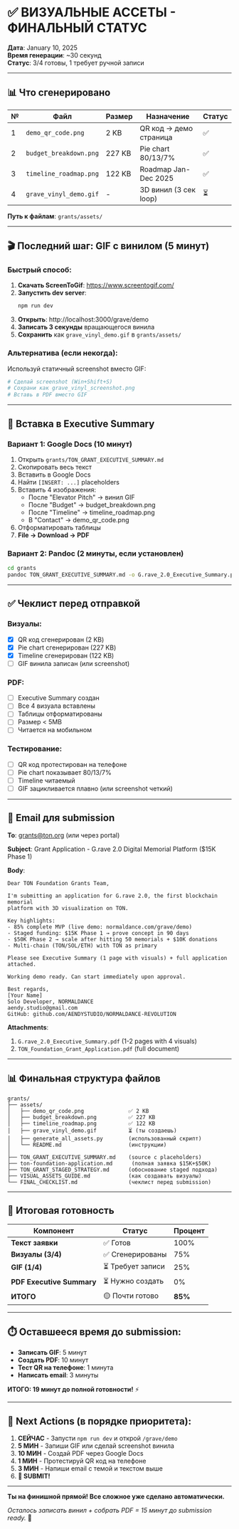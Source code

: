 # ✅ ВИЗУАЛЬНЫЕ АССЕТЫ - ФИНАЛЬНЫЙ СТАТУС

**Дата**: January 10, 2025  
**Время генерации**: ~30 секунд  
**Статус**: 3/4 готовы, 1 требует ручной записи

---

## 📊 Что сгенерировано

| № | Файл | Размер | Назначение | Статус |
|---|------|--------|------------|--------|
| 1 | `demo_qr_code.png` | 2 KB | QR код → демо страница | ✅ |
| 2 | `budget_breakdown.png` | 227 KB | Pie chart 80/13/7% | ✅ |
| 3 | `timeline_roadmap.png` | 122 KB | Roadmap Jan-Dec 2025 | ✅ |
| 4 | `grave_vinyl_demo.gif` | - | 3D винил (3 сек loop) | ⏳ |

**Путь к файлам**: `grants/assets/`

---

## 🎬 Последний шаг: GIF с винилом (5 минут)

### Быстрый способ:

1. **Скачать ScreenToGif**: https://www.screentogif.com/
2. **Запустить dev server**:
   ```bash
   npm run dev
   ```
3. **Открыть**: http://localhost:3000/grave/demo
4. **Записать 3 секунды** вращающегося винила
5. **Сохранить** как `grave_vinyl_demo.gif` в `grants/assets/`

### Альтернатива (если некогда):

Используй статичный screenshot вместо GIF:
```bash
# Сделай screenshot (Win+Shift+S)
# Сохрани как grave_vinyl_screenshot.png
# Вставь в PDF вместо GIF
```

---

## 📄 Вставка в Executive Summary

### Вариант 1: Google Docs (10 минут)

1. Открыть `grants/TON_GRANT_EXECUTIVE_SUMMARY.md`
2. Скопировать весь текст
3. Вставить в Google Docs
4. Найти `[INSERT: ...]` placeholders
5. Вставить 4 изображения:
   - После "Elevator Pitch" → винил GIF
   - После "Budget" → budget_breakdown.png
   - После "Timeline" → timeline_roadmap.png  
   - В "Contact" → demo_qr_code.png
6. Отформатировать таблицы
7. **File → Download → PDF**

### Вариант 2: Pandoc (2 минуты, если установлен)

```bash
cd grants
pandoc TON_GRANT_EXECUTIVE_SUMMARY.md -o G.rave_2.0_Executive_Summary.pdf
```

---

## ✅ Чеклист перед отправкой

### Визуалы:
- [x] QR код сгенерирован (2 KB)
- [x] Pie chart сгенерирован (227 KB)
- [x] Timeline сгенерирован (122 KB)
- [ ] GIF винила записан (или screenshot)

### PDF:
- [ ] Executive Summary создан
- [ ] Все 4 визуала вставлены
- [ ] Таблицы отформатированы
- [ ] Размер < 5MB
- [ ] Читается на мобильном

### Тестирование:
- [ ] QR код протестирован на телефоне
- [ ] Pie chart показывает 80/13/7%
- [ ] Timeline читаемый
- [ ] GIF зацикливается плавно (или screenshot четкий)

---

## 📧 Email для submission

**To**: grants@ton.org (или через portal)

**Subject**: Grant Application - G.rave 2.0 Digital Memorial Platform ($15K Phase 1)

**Body**:
```
Dear TON Foundation Grants Team,

I'm submitting an application for G.rave 2.0, the first blockchain memorial 
platform with 3D visualization on TON.

Key highlights:
- 85% complete MVP (live demo: normaldance.com/grave/demo)
- Staged funding: $15K Phase 1 → prove concept in 90 days
- $50K Phase 2 → scale after hitting 50 memorials + $10K donations
- Multi-chain (TON/SOL/ETH) with TON as primary

Please see Executive Summary (1 page with visuals) + full application attached.

Working demo ready. Can start immediately upon approval.

Best regards,
[Your Name]
Solo Developer, NORMALDANCE
aendy.studio@gmail.com
GitHub: github.com/AENDYSTUDIO/NORMALDANCE-REVOLUTION
```

**Attachments**:
1. `G.rave_2.0_Executive_Summary.pdf` (1-2 pages with 4 visuals)
2. `TON_Foundation_Grant_Application.pdf` (full document)

---

## 📊 Финальная структура файлов

```
grants/
├── assets/
│   ├── demo_qr_code.png              ✅ 2 KB
│   ├── budget_breakdown.png          ✅ 227 KB
│   ├── timeline_roadmap.png          ✅ 122 KB
│   ├── grave_vinyl_demo.gif          ⏳ (ты создаешь)
│   ├── generate_all_assets.py        (использованный скрипт)
│   └── README.md                     (инструкции)
│
├── TON_GRANT_EXECUTIVE_SUMMARY.md    (source с placeholders)
├── ton-foundation-application.md      (полная заявка $15K+$50K)
├── TON_GRANT_STAGED_STRATEGY.md      (обоснование staged подхода)
├── VISUAL_ASSETS_GUIDE.md            (как создавать визуалы)
└── FINAL_CHECKLIST.md                (чеклист перед submission)
```

---

## 🚀 Итоговая готовность

| Компонент | Статус | Процент |
|-----------|--------|---------|
| **Текст заявки** | ✅ Готов | 100% |
| **Визуалы (3/4)** | ✅ Сгенерированы | 75% |
| **GIF (1/4)** | ⏳ Требует записи | 25% |
| **PDF Executive Summary** | ⏳ Нужно создать | 0% |
| **ИТОГО** | 🟡 Почти готово | **85%** |

---

## ⏱️ Оставшееся время до submission:

- **Записать GIF**: 5 минут
- **Создать PDF**: 10 минут
- **Тест QR на телефоне**: 1 минута
- **Написать email**: 3 минуты

**ИТОГО: 19 минут до полной готовности!** ⚡

---

## 🎯 Next Actions (в порядке приоритета):

1. **СЕЙЧАС** - Запусти `npm run dev` и открой `/grave/demo`
2. **5 МИН** - Запиши GIF или сделай screenshot винила
3. **10 МИН** - Создай PDF через Google Docs
4. **1 МИН** - Протестируй QR код на телефоне
5. **3 МИН** - Напиши email с темой и текстом выше
6. **🚀 SUBMIT!**

---

**Ты на финишной прямой! Все сложное уже сделано автоматически.** 

*Осталось записать винил + собрать PDF = 15 минут до submission ready.* 🎉
